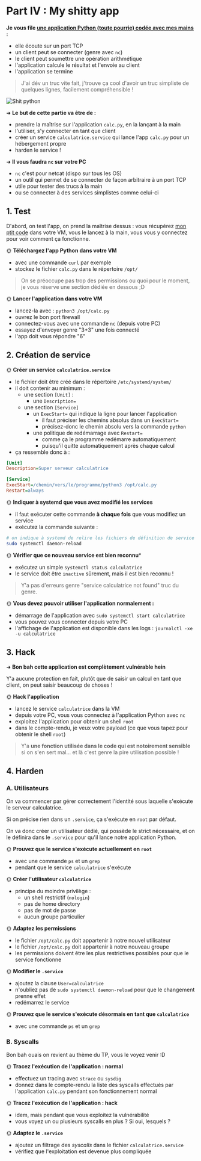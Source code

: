 # Part IV : My shitty app

**Je vous file [une application Python (toute pourrie) codée avec mes mains](./calc.py) :**

- elle écoute sur un port TCP
- un client peut se connecter (genre avec `nc`)
- le client peut soumettre une opération arithmétique
- l'application calcule le résultat et l'envoie au client
- l'application se termine

> J'ai dév un truc vite fait, j'trouve ça cool d'avoir un truc simpliste de quelques lignes, facilement compréhensible !

![Shit python](./img/shit.png)

➜ **Le but de cette partie va être de :**

- prendre la maîtrise sur l'application `calc.py`, en la lançant à la main
- l'utiliser, s'y connecter en tant que client
- créer un service `calculatrice.service` qui lance l'app `calc.py` pour un hébergement propre
- harden le service !

➜ **Il vous faudra `nc` sur votre PC**

- `nc` c'est pour netcat (dispo sur tous les OS)
- un outil qui permet de se connecter de façon arbitraire à un port TCP
- utile pour tester des trucs à la main
- ou se connecter à des services simplistes comme celui-ci

## 1. Test

D'abord, on test l'app, on prend la maîtrise dessus : vous récupérez [mon ptit code](./calc.py) dans votre VM, vous le lancez à la main, vous vous y connectez pour voir comment ça fonctionne.

🌞 **Téléchargez l'app Python dans votre VM**

- avec une commande `curl` par exemple
- stockez le fichier `calc.py` dans le répertoire `/opt/`

> On se préoccupe pas trop des permissions ou quoi pour le moment, je vous réserve une section dédiée en dessous ;D

🌞 **Lancer l'application dans votre VM**

- lancez-la avec : `python3 /opt/calc.py`
- ouvrez le bon port firewall
- connectez-vous avec une commande `nc` (depuis votre PC)
- essayez d'envoyer genre "3+3" une fois connecté
- l'app doit vous répondre "6"

## 2. Création de service

🌞 **Créer un service `calculatrice.service`**

- le fichier doit être créé dans le répertoire `/etc/systemd/system/`
- il doit contenir au minimum :
  - une section `[Unit]` :
    - une `Description=`
  - une section `[Service]`
    - un `ExecStart=` qui indique la ligne pour lancer l'application
      - il faut préciser les chemins absolus dans un `ExecStart=`
      - précisez-donc le chemin absolu vers la commande `python`
    - une politique de redémarrage avec `Restart=`
      - comme ça le programme redémarre automatiquement
      - puisqu'il quitte automatiquement après chaque calcul
- ça ressemble donc à :

```ini
[Unit]
Description=Super serveur calculatrice

[Service]
ExecStart=/chemin/vers/le/programme/python3 /opt/calc.py
Restart=always
```

🌞 **Indiquer à systemd que vous avez modifié les services**

- il faut exécuter cette commande **à chaque fois** que vous modifiez un service
- exécutez la commande suivante :

```bash
# on indique à systemd de relire les fichiers de définition de service
sudo systemctl daemon-reload
```

🌞 **Vérifier que ce nouveau service est bien reconnu***

- exécutez un simple `systemctl status calculatrice`
- le service doit être `inactive` sûrement, mais il est bien reconnu !

> Y'a pas d'erreurs genre "service calculatrice not found" truc du genre.

🌞 **Vous devez pouvoir utiliser l'application normalement :**

- démarrage de l'application avec `sudo systemctl start calculatrice`
- vous pouvez vous connecter depuis votre PC
- l'affichage de l'application est disponible dans les logs : `journalctl -xe -u calculatrice`

## 3. Hack

➜ **Bon bah cette application est complètement vulnérable hein**

Y'a aucune protection en fait, plutôt que de saisir un calcul en tant que client, on peut saisir beaucoup de choses !

🌞 **Hack l'application**

- lancez le service `calculatrice` dans la VM
- depuis votre PC, vous vous connectez à l'application Python avec `nc`
- exploitez l'application pour obtenir un shell `root`
- dans le compte-rendu, je veux votre payload (ce que vous tapez pour obtenir le shell `root`)

> Y'a **une fonction utilisée dans le code qui est notoirement sensible** si on s'en sert mal... et là c'est genre la pire utilisation possible !

## 4. Harden

### A. Utilisateurs

On va commencer par gérer correctement l'identité sous laquelle s'exécute le serveur calculatrice.

Si on précise rien dans un `.service`, ça s'exécute en `root` par défaut.

On va donc créer un utilisateur dédié, qui possède le strict nécessaire, et on le définira dans le `.service` pour qu'il lance notre application Python.

🌞 **Prouvez que le service s'exécute actuellement en `root`**

- avec une commande `ps` et un `grep`
- pendant que le service `calculatrice` s'exécute

🌞 **Créer l'utilisateur `calculatrice`**

- principe du moindre privilège :
  - un shell restrictif (`nologin`)
  - pas de home directory
  - pas de mot de passe
  - aucun groupe particulier

🌞 **Adaptez les permissions**

- le fichier `/opt/calc.py` doit appartenir à notre nouvel utilisateur
- le fichier `/opt/calc.py` doit appartenir à notre nouveau groupe
- les permissions doivent être les plus restrictives possibles pour que le service fonctionne

🌞 **Modifier le `.service`**

- ajoutez la clause `User=calculatrice`
- n'oubliez pas de `sudo systemctl daemon-reload` pour que le changement prenne effet
- redémarrez le service

🌞 **Prouvez que le service s'exécute désormais en tant que `calculatrice`**

- avec une commande `ps` et un `grep`

### B. Syscalls

Bon bah ouais on revient au thème du TP, vous le voyez venir :D

🌞 **Tracez l'exécution de l'application : normal**

- effectuez un tracing avec `strace` ou `sysdig`
- donnez dans le compte-rendu la liste des syscalls effectués par l'application `calc.py` pendant son fonctionnement normal

🌞 **Tracez l'exécution de l'application : hack**

- idem, mais pendant que vous exploitez la vulnérabilité
- vous voyez un ou plusieurs syscalls en plus ? Si oui, lesquels ?

🌞 **Adaptez le `.service`**

- ajoutez un filtrage des *syscalls* dans le fichier `calculatrice.service`
- vérifiez que l'exploitation est devenue plus compliquée
